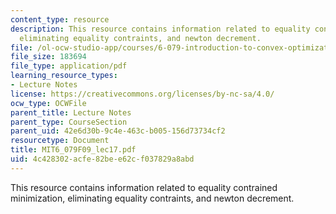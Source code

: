 ```yaml
---
content_type: resource
description: This resource contains information related to equality contrained minimization,
  eliminating equality contraints, and newton decrement.
file: /ol-ocw-studio-app/courses/6-079-introduction-to-convex-optimization-fall-2009/4c428302acfe82bee62cf037829a8abd_MIT6_079F09_lec17.pdf
file_size: 183694
file_type: application/pdf
learning_resource_types:
- Lecture Notes
license: https://creativecommons.org/licenses/by-nc-sa/4.0/
ocw_type: OCWFile
parent_title: Lecture Notes
parent_type: CourseSection
parent_uid: 42e6d30b-9c4e-463c-b005-156d73734cf2
resourcetype: Document
title: MIT6_079F09_lec17.pdf
uid: 4c428302-acfe-82be-e62c-f037829a8abd
---
```

This resource contains information related to equality contrained minimization, eliminating equality contraints, and newton decrement.